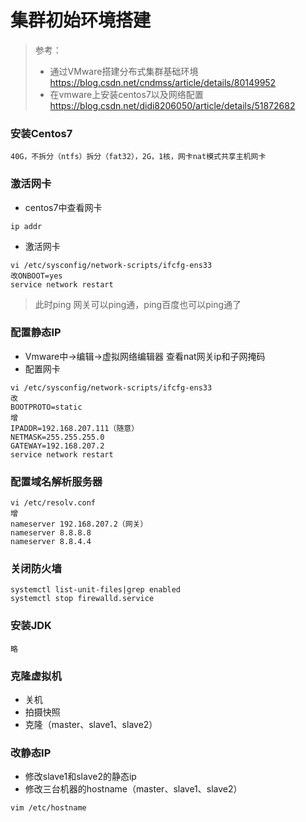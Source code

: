 # 集群初始环境搭建
> 参考：
> - 通过VMware搭建分布式集群基础环境 https://blog.csdn.net/cndmss/article/details/80149952 
> - 在vmware上安装centos7以及网络配置
https://blog.csdn.net/didi8206050/article/details/51872682

### 安装Centos7
```
40G，不拆分（ntfs）拆分（fat32），2G，1核，网卡nat模式共享主机网卡
```
### 激活网卡
- centos7中查看网卡
```
ip addr
```
- 激活网卡
```
vi /etc/sysconfig/network-scripts/ifcfg-ens33
改ONBOOT=yes
service network restart
```
> 此时ping 网关可以ping通，ping百度也可以ping通了

### 配置静态IP
- Vmware中->编辑->虚拟网络编辑器 查看nat网关ip和子网掩码
- 配置网卡
```
vi /etc/sysconfig/network-scripts/ifcfg-ens33
改
BOOTPROTO=static
增
IPADDR=192.168.207.111（随意）
NETMASK=255.255.255.0
GATEWAY=192.168.207.2
service network restart
```

### 配置域名解析服务器
```
vi /etc/resolv.conf
增
nameserver 192.168.207.2（网关）
nameserver 8.8.8.8
nameserver 8.8.4.4
```

### 关闭防火墙
```
systemctl list-unit-files|grep enabled
systemctl stop firewalld.service
```

### 安装JDK
```
略
```

### 克隆虚拟机
- 关机
- 拍摄快照
- 克隆（master、slave1、slave2）

### 改静态IP
- 修改slave1和slave2的静态ip
- 修改三台机器的hostname（master、slave1、slave2）
```
vim /etc/hostname
```
